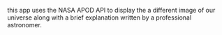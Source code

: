 this app uses the NASA APOD API to display the a different image of our universe along with a brief explanation written by a professional astronomer.